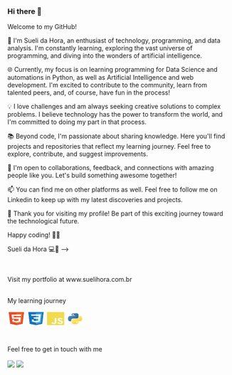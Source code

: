 ### Hi there 👋

Welcome to my GitHub!

🚀 I'm Sueli da Hora, an enthusiast of technology, programming, and data analysis. I'm constantly learning, exploring the vast universe of programming, and diving into the wonders of artificial intelligence.

🌐 Currently, my focus is on learning programming for Data Science and automations in Python, as well as Artificial Intelligence and web development. I'm excited to contribute to the community, learn from talented peers, and, of course, have fun in the process!

💡 I love challenges and am always seeking creative solutions to complex problems. I believe technology has the power to transform the world, and I'm committed to doing my part in that process.

📚 Beyond code, I'm passionate about sharing knowledge. Here you'll find projects and repositories that reflect my learning journey. Feel free to explore, contribute, and suggest improvements.

🤝 I'm open to collaborations, feedback, and connections with amazing people like you. Let's build something awesome together!

📫 You can find me on other platforms as well. Feel free to follow me on Linkedin to keep up with my latest discoveries and projects.

🙏 Thank you for visiting my profile! Be part of this exciting journey toward the technological future.

Happy coding! 🚀✨

Sueli da Hora 💻🌟 
-->

<p></p>
<br>
<p> Visit my portfolio at www.suelihora.com.br </p>

<p></p>


<div style="display: inline_block"><br>
  My learning journey <br> <br>
  <img align="center" alt="Sueli-HTML" height="30" width="40" src="https://raw.githubusercontent.com/devicons/devicon/master/icons/html5/html5-original.svg">
  <img align="center" alt="Sueli-CSS" height="30" width="40" src="https://raw.githubusercontent.com/devicons/devicon/master/icons/css3/css3-original.svg">
  <img align="center" alt="Sueli-Js" height="30" width="40" src="https://raw.githubusercontent.com/devicons/devicon/master/icons/javascript/javascript-plain.svg">
  <img align="center" alt="Sueli-Python" height="30" width="40" src="https://raw.githubusercontent.com/devicons/devicon/master/icons/python/python-original.svg">
  
</div>


<p> </p> 
<br>

<div> 
   	
 Feel free to get in touch with me <br> <br>
 <a href = "mailto:s.horamoreira@gmail.com"><img src="https://img.shields.io/badge/-Gmail-%23333?style=for-the-badge&logo=gmail&logoColor=white" target="_blank"></a>
 <a href="https://www.linkedin.com/in/sueli-da-hora" target="_blank"><img src="https://img.shields.io/badge/-LinkedIn-%230077B5?style=for-the-badge&logo=linkedin&logoColor=white" target="_blank"></a> 
 
  
</div>
